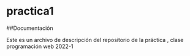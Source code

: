 # practica1

##Documentación

Este es un archivo de descripción del repositorio de la práctica , clase programación web 2022-1
